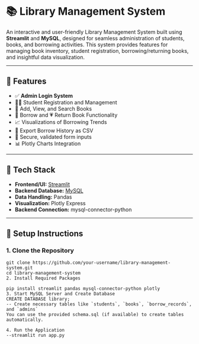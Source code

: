 # 📚 Library Management System

An interactive and user-friendly Library Management System built using **Streamlit** and **MySQL**, designed for seamless administration of students, books, and borrowing activities. This system provides features for managing book inventory, student registration, borrowing/returning books, and insightful data visualization.

---

## 🔧 Features

- ✅ **Admin Login System**
- 🧑‍🎓 Student Registration and Management
- 📖 Add, View, and Search Books
- 📕 Borrow and 💗 Return Book Functionality
- 📈 Visualizations of Borrowing Trends
- 📂 Export Borrow History as CSV
- 🔐 Secure, validated form inputs
- 📊 Plotly Charts Integration

---

## 📌 Tech Stack

- **Frontend/UI:** [Streamlit](https://streamlit.io/)
- **Backend Database:** [MySQL](https://www.mysql.com/)
- **Data Handling:** Pandas
- **Visualization:** Plotly Express
- **Backend Connection:** mysql-connector-python

---

## 🚀 Setup Instructions

### 1. Clone the Repository

```
git clone https://github.com/your-username/library-management-system.git
cd library-management-system
2. Install Required Packages

pip install streamlit pandas mysql-connector-python plotly
3. Start MySQL Server and Create Database
CREATE DATABASE library;
-- Create necessary tables like `students`, `books`, `borrow_records`, and `admins`
You can use the provided schema.sql (if available) to create tables automatically.

4. Run the Application
--streamlit run app.py
